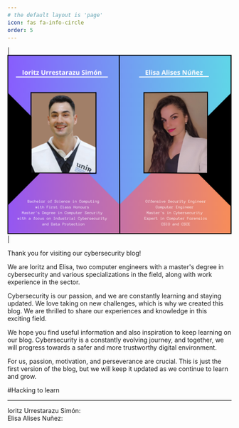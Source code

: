```yaml
---
# the default layout is 'page'
icon: fas fa-info-circle
order: 5
---
```

|![About us](https://raw.githubusercontent.com/ioritz1993/ioritz1993.github.io/main/assets/img/about-us.png)|

Thank you for visiting our cybersecurity blog!

We are Ioritz and Elisa, two computer engineers with a master's degree in cybersecurity and various specializations in the field, along with work experience in the sector.

Cybersecurity is our passion, and we are constantly learning and staying updated. We love taking on new challenges, which is why we created this blog. We are thrilled to share our experiences and knowledge in this exciting field.

We hope you find useful information and also inspiration to keep learning on our blog. Cybersecurity is a constantly evolving journey, and together, we will progress towards a safer and more trustworthy digital environment.

For us, passion, motivation, and perseverance are crucial. This is just the first version of the blog, but we will keep it updated as we continue to learn and grow.

#Hacking to learn

***

<div class="contact">
    <div class="contact-child-left">
    Ioritz Urrestarazu Simón:&nbsp;
        <a href="https://github.com/ioritz1993" aria-label="github" target="_blank" rel="noopener">
            <i class="fab fa-github"></i>
        </a>
        &nbsp;
        <a href="javascript:location.href = 'mailto:' + ['ioritz.urrestarazu.simon','gmail.com'].join('@')" aria-label="email">
            <i class="fas fa-envelope"></i>
        </a>
        &nbsp;
        <a href="https://www.linkedin.com/in/ioritz-urrestarazu-simon/" aria-label="linkedin" target="_blank" rel="noopener">
            <i class="fab fa-linkedin"></i>
        </a>
        &nbsp;
        <a href="https://app.hackthebox.com/profile/1191040" aria-label="hackthebox" target="_blank" rel="noopener">
            <i class="fa-solid fa-box"></i>
        </a> 
    </div>
    <div class="contact-child-right">
    Elisa Alises Nuñez:&nbsp;
        <a href="https://github.com/Creanyx0" aria-label="github" target="_blank" rel="noopener">
            <i class="fab fa-github"></i>
        </a>
        &nbsp;
        <a href="javascript:location.href = 'mailto:' + ['ealinun','gmail.com'].join('@')" aria-label="email">
            <i class="fas fa-envelope"></i>
        </a>  
        &nbsp;
        <a href="https://www.linkedin.com/in/elisa-alises-n%C3%BA%C3%B1ez-9a4325248/" aria-label="linkedin" target="_blank" rel="noopener">
            <i class="fab fa-linkedin"></i>
        </a>
        &nbsp;
        <a href="https://app.hackthebox.com/profile/1071401" aria-label="hackthebox" target="_blank" rel="noopener">
            <i class="fa-solid fa-box"></i>
        </a>
    </div>
</div>